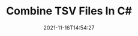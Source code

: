 ---
############################# Static ############################
layout: "auto-gen"
date: 2021-11-16T14:54:27
draft: false

############################# Head ############################
head_title: "Combine TSV Files in C# | TSV Merger"
head_description: "Combine multiple TSV files into a single file using C# .NET documents merger API. Combine specific pages or page ranges from various documents to a single document."

############################# Header ############################
title: "Combine TSV Files In C#"
description: "Combine multiple TSV files into a single file using C# .NET documents merger API. Combine selected pages or page ranges from various source documents into a single resultant document."
bg_image: "https://cms.admin.containerize.com/templates/aspose/App_Themes/V3/images/bg/header1.png"
bg_overlay: false
button:
    enable: true
    icon: "fas fa-arrow-down"
    label: "Download Free Trial"
    link: "https://downloads.groupdocs.com/merger/net"

############################# SubMenu ############################
submenu:
    enable: true

    left:
        img_alt: "GroupDocs.Merger for .NET"
        image: "https://cms.admin.containerize.com/templates/groupdocs/images/product-logos/90x90-noborder/groupdocs-merger-net.png"
        product: "GroupDocs.Merger"
        platform: ".NET"

    middle:
        button:

            # button loop
            - link: "https://apireference.groupdocs.com/merger/net"
              text: "API Reference"

            # button loop
            - link: "https://github.com/groupdocs-merger"
              text: "Code Examples"

            # button loop
            - link: "https://products.groupdocs.app/merger/family"
              text: "Live Demos"

            # button loop
            - link: "https://purchase.groupdocs.com/pricing/merger/net"
              text: "Pricing"

    right:
        link_download: "https://downloads.groupdocs.com/merger"
        link_learn: "https://docs.groupdocs.com/merger/net"
        link_buy: "https://purchase.groupdocs.com"

############################# About ############################
about:
    enable: true
    title: "About GroupDocs.Merger for .NET API"
    content: |
        [GroupDocs.Merger for .NET](https://products.groupdocs.com/merger/net) offers a simple solution to safely merge & split between a wide range of document formats including PDF, Microsoft Office (Word, Excel, PowerPoint, OneNote), OpenDocument, HTML, images and many others within .NET applications. By adding just a few lines of the code, perform several document operations such as move, remove, rotate, swap, extract or change the orientation of pages within the documents. The documents merging API also supports previewing document pages as an image to analyse the document structure, formatting and content on the page.
        
        GroupDocs.Merger APIs are well supported on all major operating systems and platforms including .NET Framework, .NET Standard, .NET Core, Mono and Xamarin.

############################# Steps ############################
steps:
    enable: true
    title_left: "How to Combine Multiple TSV Files"
    content_left: |
        [GroupDocs.Merger](https://products.groupdocs.com/merger/net) makes it easy for .NET developers to combine two or more TSV files within their applications by implementing a few easy steps.

        *   Create new instance of <mark>**Merger**</mark> class and pass source document path as a constructor parameter.
        *   Call <mark>**Join**</mark> method of <mark>**Merger**</mark> class instance and pass second source document path.
        *   Call <mark>**Save**</mark> method of <mark>**Merger**</mark> class instance to save the merged document.
        
    title_right: "System Requirements"
    content_right: |
        GroupDocs.Merger for .NET APIs are supported on all major platforms and operating systems. Before executing the code below, please make sure that you have the following prerequisites installed on your system.

        *   Operating Systems: Microsoft Windows, Linux, MacOS
        *   Development Environments: Visual Studio, Xamarin, MonoDevelop
        *   Frameworks: .NET Framework, .NET Standard, .NET Core, Mono
        *   Download the latest version of GroupDocs.Merger for .NET from [Nuget](https://www.nuget.org/packages/GroupDocs.Merger)
        
    code: |
        ```cs
        // Combine TSV files using GroupDocs.Merger API
        // Instantiate Merger with input TSV document
        using (Merger merger = new Merger("input1.tsv"))
          {
            // Call Join method of Merger class instance and pass second source document path
            merger.Join("input2.tsv");
            
            // Call Save method of Merger class instance to save merged document
            merger.Save("merged-file.tsv");
          }
        ```

############################# Demos ############################
demos:
    enable: true
    title: "Live Demos - Online App to Combine Documents"
    content: |
        Combine more than one TSV files right now by visiting [GroupDocs.Merger Live Demos](https://products.groupdocs.app/merger/family) website.  
        The live demo has the following benefits
        
############################# About Formats ############################
about_formats:
    enable: true
    format:
        # format loop
        - icon: "far fa-file-excel"
          title: "About TSV File Format"
          content: |
            A Tab-Separated Values (TSV) file format represents data separated with tabs in plain text format. The file format, similar to CSV, is used for organization of data in a structured manner in order to import and export between different applications. The format is primarily used for data import/export and exchange in Spreadsheet applications and databases. 

          link: "https://docs.fileformat.com/spreadsheet/tsv/"

############################# More Formats ############################
more_formats:
    enable: true
    title: "Merging Other Document Formats"
    content: |
        .NET documents merger API for file formats and images. Combine together some of the popular document formats as stated below.
    format: 
        # format loop
        - name: "Combine PDF Files"
          link: "https://products.groupdocs.com/merger/net/combine/pdf/"
          description: "Adobe Portable Document Format"

        # format loop
        - name: "Combine Word Files"
          link: "https://products.groupdocs.com/merger/net/combine/word/"
          description: "Microsoft Word Document"

        # format loop
        - name: "Combine Excel Files"
          link: "https://products.groupdocs.com/merger/net/combine/excel/"
          description: "Microsoft Excel Worksheet"

        # format loop
        - name: "Combine Worksheet Files"
          link: "https://products.groupdocs.com/merger/net/combine/worksheet/"
          description: "Microsoft Excel Worksheet"

        # format loop
        - name: "Combine Image Files"
          link: "https://products.groupdocs.com/merger/net/combine/image/"
          description: "Image Files"

        # format loop
        - name: "Combine DOC Files"
          link: "https://products.groupdocs.com/merger/net/combine/doc/"
          description: "Microsoft Word Document"

        # format loop
        - name: "Combine DOCM Files"
          link: "https://products.groupdocs.com/merger/net/combine/docm/"
          description: "Microsoft Word Macro-Enabled Document"

        # format loop
        - name: "Combine DOCX Files"
          link: "https://products.groupdocs.com/merger/net/combine/docx/"
          description: "Microsoft Word Open XML Document"

        # format loop
        - name: "Combine DOT Files"
          link: "https://products.groupdocs.com/merger/net/combine/dot/"
          description: "Microsoft Word Document Template"

        # format loop
        - name: "Combine DOTX Files"
          link: "https://products.groupdocs.com/merger/net/combine/dotx/"
          description: "Word Open XML Document Template"

        # format loop
        - name: "Combine DOTM Files"
          link: "https://products.groupdocs.com/merger/net/combine/dotm/"
          description: "Microsoft Word Macro-Enabled Template"

        # format loop
        - name: "Combine RTF Files"
          link: "https://products.groupdocs.com/merger/net/combine/rtf/"
          description: "Rich Text Document"

        # format loop
        - name: "Combine ODT Files"
          link: "https://products.groupdocs.com/merger/net/combine/odt/"
          description: "Open Document Text"

        # format loop
        - name: "Combine OTT Files"
          link: "https://products.groupdocs.com/merger/net/combine/ott/"
          description: "OpenDocument Text Template"

        # format loop
        - name: "Combine XLS Files"
          link: "https://products.groupdocs.com/merger/net/combine/xls/"
          description: "Microsoft Excel Binary File Format"

        # format loop
        - name: "Combine XLSX Files"
          link: "https://products.groupdocs.com/merger/net/combine/xlsx/"
          description: "Microsoft Excel Open XML Spreadsheet"

        # format loop
        - name: "Combine XLAM Files"
          link: "https://products.groupdocs.com/merger/net/combine/xlam/"
          description: "Excel Open XML Macro-Enabled Add-in"

        # format loop
        - name: "Combine XLSM Files"
          link: "https://products.groupdocs.com/merger/net/combine/xlsm/"
          description: "Microsoft Excel Macro-Enabled Spreadsheet"

        # format loop
        - name: "Combine XLSB Files"
          link: "https://products.groupdocs.com/merger/net/combine/xlsb/"
          description: "Microsoft Excel Binary Worksheet"

        # format loop
        - name: "Combine XLTX Files"
          link: "https://products.groupdocs.com/merger/net/combine/xltx/"
          description: "Microsoft Excel template"

        # format loop
        - name: "Combine XLTM Files"
          link: "https://products.groupdocs.com/merger/net/combine/xltm/"
          description: "Microsoft Excel macro-enabled template"

        # format loop
        - name: "Combine ODS Files"
          link: "https://products.groupdocs.com/merger/net/combine/ods/"
          description: "Open Document Spreadsheet"

        # format loop
        - name: "Combine CSV Files"
          link: "https://products.groupdocs.com/merger/net/combine/csv/"
          description: "Comma Separated Values File"

        # format loop
        - name: "Combine TSV Files"
          link: "https://products.groupdocs.com/merger/net/combine/tsv/"
          description: "Tab Separated Values File"
        
        # format loop
        - name: "Combine PPT Files"
          link: "https://products.groupdocs.com/merger/net/combine/ppt/"
          description: "PowerPoint Presentation"

        # format loop
        - name: "Combine PPTX Files"
          link: "https://products.groupdocs.com/merger/net/combine/pptx/"
          description: "PowerPoint Open XML Presentation"

        # format loop
        - name: "Combine PPS Files"
          link: "https://products.groupdocs.com/merger/net/combine/pps/"
          description: "Microsoft PowerPoint 97-2003 Slide Show"

        # format loop
        - name: "Combine PPSX Files"
          link: "https://products.groupdocs.com/merger/net/combine/ppsx/"
          description: "PowerPoint Open XML Slide Show"

        # format loop
        - name: "Combine POTX Files"
          link: "https://products.groupdocs.com/merger/net/combine/potx/"
          description: "Microsoft PowerPoint Template"

        # format loop
        - name: "Combine PPTM Files"
          link: "https://products.groupdocs.com/merger/net/combine/pptm/"
          description: "Microsoft PowerPoint Presentation"

        # format loop
        - name: "Combine ODP Files"
          link: "https://products.groupdocs.com/merger/net/combine/odp/"
          description: "OpenDocument Presentation"

        # format loop
        - name: "Combine OTP Files"
          link: "https://products.groupdocs.com/merger/net/combine/otp/"
          description: "OpenDocument Presentation Template"

        # format loop
        - name: "Combine Text Files"
          link: "https://products.groupdocs.com/merger/net/combine/txt/"
          description: "Plain Text File"

        # format loop
        - name: "Combine OneNote Files"
          link: "https://products.groupdocs.com/merger/net/combine/one/"
          description: "Microsoft OneNote"

        # format loop
        - name: "Combine TIFF Files"
          link: "https://products.groupdocs.com/merger/net/combine/tiff/"
          description: "Tagged Image File Format"
        
        # format loop
        - name: "Combine PNG Files"
          link: "https://products.groupdocs.com/merger/net/combine/png/"
          description: "Portable Network Graphic"

        # format loop
        - name: "Combine BMP Files"
          link: "https://products.groupdocs.com/merger/net/combine/bmp/"
          description: "Bitmap File Format"

        # format loop
        - name: "Combine XPS Files"
          link: "https://products.groupdocs.com/merger/net/combine/xps/"
          description: "XML Paper Specification File"

        # format loop
        - name: "Combine Web Files"
          link: "https://products.groupdocs.com/merger/net/combine/web/"
          description: "Hypertext Markup Language File"

        # format loop
        - name: "Combine HTML Files"
          link: "https://products.groupdocs.com/merger/net/combine/html/"
          description: "Hypertext Markup Language File"

        # format loop
        - name: "Combine MHT Files"
          link: "https://products.groupdocs.com/merger/net/combine/mht/"
          description: "MHTML Web Archive"

        # format loop
        - name: "Combine MHTML Files"
          link: "https://products.groupdocs.com/merger/net/combine/mhtml/"
          description: "MIME HTML"

        # format loop
        - name: "Combine TEX Files"
          link: "https://products.groupdocs.com/merger/net/combine/tex/"
          description: "LaTeX Source Document"

        # format loop
        - name: "Combine EPUB Files"
          link: "https://products.groupdocs.com/merger/net/combine/epub/"
          description: "eBook File"
          
        # format loop
        - name: "Combine PPSM Files"
          link: "https://products.groupdocs.com/merger/net/combine/ppsm/"
          description: "Microsoft PowerPoint Macro-Enabled Slide Show"
        
        # format loop
        - name: "Combine POTM Files"
          link: "https://products.groupdocs.com/merger/net/combine/potm/"
          description: "Microsoft PowerPoint Macro-Enabled Template"

############################# Back to top ###############################
back_to_top:
    enable: true
---